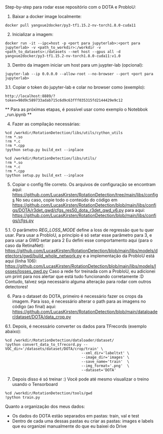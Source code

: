 Step-by-step para rodar esse repositório com o DOTA e ProbIoU:

1. Baixar a docker image localmente:
```
docker pull yangxue2docker/py3-tf1.15.2-nv-torch1.8.0-cuda11
```

2. Inicializar a imagem:
```
docker run -it --ipc=host -p <port para jupyterlab>:<port para jupyterlab> -v <path_to_workdir>:/workdir -v <path_to_datasets>:/datasets --net host --gpus all -d yangxue2docker/py3-tf1.15.2-nv-torch1.8.0-cuda11:v1.0
```

3. Dentro da imagem iniciar um host para um juypter-lab (opcional):
```
jupyter-lab --ip 0.0.0.0 --allow-root --no-browser --port <port para jupyterlab>
```

3.1. Copiar o token do jupyter-lab e colar no browser como (exemplo):
```
http://localhost:8889/?token=98d9c589733adab715c6d9c63fff035315fd2144429e9c12
```

** Para as próximas etapas, é possível usar como exemplo o Notebbok _run.ipynb **

4. Fazer as compilação necessárias:
```
%cd /workdir/RotationDetection/libs/utils/cython_utils
!rm *.so
!rm *.c
!rm *.cpp
!python setup.py build_ext --inplace

%cd /workdir/RotationDetection/libs/utils/
!rm *.so
!rm *.c
!rm *.cpp
!python setup.py build_ext --inplace
```

5. Copiar o config file correto. Os arquivos de configuração se encontram aqui: https://github.com/LucasKirsten/RotationDetection/tree/main/libs/configs No seu caso, copie 
todo o conteúdo do código em https://github.com/LucasKirsten/RotationDetection/blob/main/libs/configs/DOTA/r3det_gwd/cfgs_res50_dota_r3det_gwd_v6.py para aqui: 
https://github.com/LucasKirsten/RotationDetection/blob/main/libs/configs/cfgs.py

5.1. O parâmetro *REG_LOSS_MODE* define a loss de regressão que tu quer usar. Para usar a ProbIoU, a princípio é só setar esse parâmetro para 3, e para usar a GWD setar para 2
Eu defini esse comportamento aqui (para o caso da RetinaNet): https://github.com/LucasKirsten/RotationDetection/blob/main/libs/models/detectors/gwd/build_whole_network.py e a
implementação da ProbIoU está aqui (linha 106): https://github.com/LucasKirsten/RotationDetection/blob/main/libs/models/losses/losses_gwd.py 
Caso a rede for treinada com a ProbIoU, eu adicionei um print para nos alertar que está tudo funcionando corretamente :D Contudo, talvez seja necessário alguma alteração para
rodar com outros detectores!

6. Para o dataset do DOTA, primeiro é necessário fazer os crops da imagem. Para isso, é necessário alterar o path para as imagens no código (ao final) aqui: https://github.com/LucasKirsten/RotationDetection/blob/main/dataloader/dataset/DOTA/data_crop.py

6.1. Depois, é necessário converter os dados para TFrecords (exemplo abaixo):
```
%cd /workdir/RotationDetection/dataloader/dataset/  
!python convert_data_to_tfrecord.py --VOC_dir='/datasets/dataset/DOTA/crop/train' \
                                   --xml_dir='labeltxt' \
                                   --image_dir='images' \
                                   --save_name='train'  \
                                   --img_format='.png'  \
                                   --dataset='DOTA'
```

7. Depois disso é só treinar :) Você pode até mesmo visualizar o treino usando o Tensorboard
```
%cd /workdir/RotationDetection/tools/gwd
!python train.py
```

Quanto a organização dos meus dados:
- Os dados do DOTA estão separados em pastas: train, val e test
- Dentro de cada uma dessas pastas eu criar as pastas: images e labels que eu organizei manualmente do que eu baixei do Drive






